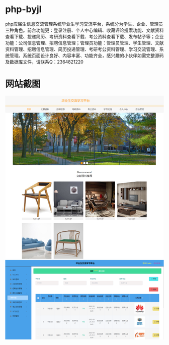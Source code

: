 # php-byjl
php应届生信息交流管理系统毕业生学习交流平台，系统分为学生、企业、管理员三种角色。前台功能更：登录注册、个人中心编辑、收藏评论搜索功能、文献资料查看下载、投递简历、考研资料查看下载、考公资料查看下载、发布帖子等；企业功能：公司信息管理、招聘信息管理；管理员功能：管理员管理、学生管理、文献资料管理、招聘信息管理、简历投递管理、考研考公资料管理、学习交流管理、系统管理。系统页面设计良好、内容丰富、功能齐全，感兴趣的小伙伴如需完整源码及数据库文件，请联系Q：2364821220
# 网站截图
![image](https://github.com/hzl0898/php-byjl/blob/main/网站首页.png)
![image](https://github.com/hzl0898/php-byjl/blob/main/后台简历投递管理.png)
